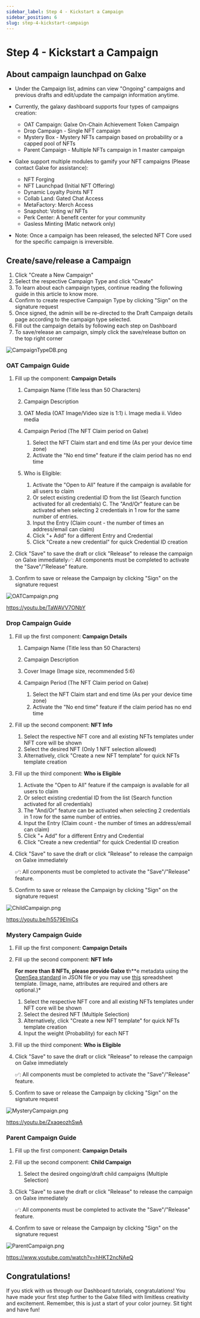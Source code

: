 ```yaml
---
sidebar_label: Step 4 - Kickstart a Campaign
sidebar_position: 6
slug: step-4-kickstart-campaign
---
```

# Step 4 - Kickstart a Campaign

## About campaign launchpad on Galxe

* Under the Campaign list, admins can view "Ongoing" campaigns and previous drafts and edit/update the campaign information anytime.
* Currently, the galaxy dashboard supports four types of campaigns creation:

  * OAT Campaign: Galxe On-Chain Achievement Token Campaign
  * Drop Campaign - Single NFT campaign
  * Mystery Box - Mystery NFTs campaign based on probability or a capped pool of NFTs
  * Parent Campaign - Multiple NFTs campaign in 1 master campaign
* Galxe support multiple modules to gamify your NFT campaigns (Please contact Galxe for assistance):

  * NFT Forging
  * NFT Launchpad (Initial NFT Offering)
  * Dynamic Loyalty Points NFT
  * Collab Land: Gated Chat Access
  * MetaFactory: Merch Access
  * Snapshot: Voting w/ NFTs
  * Perk Center: A benefit center for your community
  * Gasless Minting (Matic network only)
* Note: Once a campaign has been released, the selected NFT Core used for the specific campaign is irreversible.

## Create/save/release a Campaign

1. Click "Create a New Campaign"
2. Select the respective Campaign Type and click "Create"
3. To learn about each campaign types, continue reading the following guide in this article to know more.
4. Confirm to create respective Campaign Type by clicking "Sign" on the signature request
5. Once signed, the admin will be re-directed to the Draft Campaign details page according to the campaign type selected.
6. Fill out the campaign details by following each step on Dashboard
7. To save/release an campaign, simply click the save/release button on the top right corner

![CampaignTypeDB.png](assets/CampaignTypeDB.png)

### OAT Campaign Guide

1. Fill up the component: **Campaign Details**

   1. Campaign Name (Title less than 50 Characters)
   2. Campaign Description
   3. OAT Media  (OAT Image/Video size is 1:1)
      i. Image media
      ii. Video media
   4. Campaign Period (The NFT Claim period on Galxe)

      1. Select the NFT Claim start and end time (As per your device time zone)
      2. Activate the "No end time" feature if the claim period has no end time
   5. Who is Eligible:

      1. Activate the "Open to All" feature if the campaign is available for all users to claim
      2. Or select existing credential ID from the list (Search function activated for all credentials)
         C. The "And/Or" feature can be activated when selecting 2 credentials in 1 row for the same number of entries.
      3. Input the Entry (Claim count - the number of times an address/email can claim)
      4. Click "+ Add" for a different Entry and Credential
      5. Click "Create a new credential" for quick Credential ID creation
2. Click "Save" to save the draft or click "Release" to release the campaign on Galxe immediately✅: All components must be completed to activate the "Save"/"Release" feature.
3. Confirm to save or release the Campaign by clicking "Sign" on the signature request

![OATCampaign.png](assets/OATCampaign.png)

<https://youtu.be/TaWAVV7ONbY>

### Drop Campaign Guide

1. Fill up the first component: **Campaign Details**

   1. Campaign Name (Title less than 50 Characters)
   2. Campaign Description
   3. Cover Image (Image size, recommended 5:6)
   4. Campaign Period (The NFT Claim period on Galxe)

      1. Select the NFT Claim start and end time (As per your device time zone)
      2. Activate the "No end time" feature if the claim period has no end time
2. Fill up the second component: **NFT Info**

   1. Select the respective NFT core and all existing NFTs templates under NFT core will be shown
   2. Select the desired NFT (Only 1 NFT selection allowed)
   3. Alternatively, click "Create a new NFT template" for quick NFTs template creation
3. Fill up the third component: **Who is Eligible**

   1. Activate the "Open to All" feature if the campaign is available for all users to claim
   2. Or select existing credential ID from the list (Search function activated for all credentials)
   3. The "And/Or" feature can be activated when selecting 2 credentials in 1 row for the same number of entries.
   4. Input the Entry (Claim count - the number of times an address/email can claim)
   5. Click "+ Add" for a different Entry and Credential
   6. Click "Create a new credential" for quick Credential ID creation
4. Click "Save" to save the draft or click "Release" to release the campaign on Galxe immediately

   ✅: All components must be completed to activate the "Save"/"Release" feature.
5. Confirm to save or release the Campaign by clicking "Sign" on the signature request

![ChildCampaign.png](assets/ChildCampaign.png)

<https://youtu.be/h5579EIniCs>

### Mystery Campaign Guide

1. Fill up the first component: **Campaign Details**
2. Fill up the second component: **NFT Info**

   **For more than 8 NFTs, please provide Galxe t**h**e metadata using the [OpenSea standard](https://docs.opensea.io/docs/metadata-standards) in JSON file or you may use [this](https://docs.google.com/spreadsheets/d/1r-yoW7AWHHJgU-byVyYR78W68SXVF6DQ/edit#gid=1378905338) spreadsheet template. (Image, name, attributes are required and others are optional.)*

   1. Select the respective NFT core and all existing NFTs templates under NFT core will be shown
   2. Select the desired NFT (Multiple Selection)
   3. Alternatively, click "Create a new NFT template" for quick NFTs template creation
   4. Input the weight (Probability) for each NFT
3. Fill up the third component: **Who is Eligible**
4. Click "Save" to save the draft or click "Release" to release the campaign on Galxe immediately

   ✅: All components must be completed to activate the "Save"/"Release" feature.
5. Confirm to save or release the Campaign by clicking "Sign" on the signature request

![MysteryCampaign.png](assets/MysteryCampaign.png)

<https://youtu.be/ZxaqeozhSwA>

### Parent Campaign Guide

1. Fill up the first component: **Campaign Details**
2. Fill up the second component: **Child Campaign**

   1. Select the desired ongoing/draft child campaigns (Multiple Selection)
3. Click "Save" to save the draft or click "Release" to release the campaign on Galxe immediately

   ✅: All components must be completed to activate the "Save"/"Release" feature.
4. Confirm to save or release the Campaign by clicking "Sign" on the signature request

![ParentCampaign.png](assets/ParentCampaign.png)

<https://www.youtube.com/watch?v=hHKT2ncNAeQ>

## Congratulations!

If you stick with us through our Dashboard tutorials, congratulations! You have made your first step further to the Galxe filled with limitless creativity and excitement. Remember, this is just a start of your color journey. Sit tight and have fun!